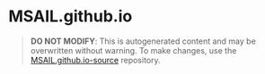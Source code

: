 # MSAIL.github.io

> **DO NOT MODIFY**:  This is autogenerated content and may be overwritten without warning.  To make changes, use the [MSAIL.github.io-source](https://github.com/MSAIL/MSAIL.github.io-source) repository.
